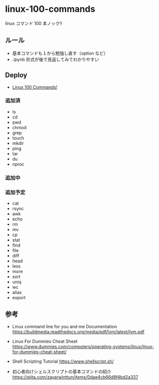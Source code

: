 # linux-100-commands

linux コマンド 100 本ノック!!

## ルール

- 基本コマンドも１から勉強し直す（option など）
- .ipynb 形式が後で見返してみてわかりやすい

## Deploy

- [Linux 100 Commands!](https://akiralab.github.io/linux-100-commands)

### 追加済
- ls
- cd
- pwd
- chmod
- grep
- touch
- mkdir
- ping
- tar
- du
- nproc

### 追加中

### 追加予定
- cat
- rsync
- awk
- echo
- rm
- mv
- cp
- stat
- find
- file
- diff
- head
- less
- more
- sort
- uniq
- wc
- alias
- export


## 参考

- Linux command line for you and me Documentation
  https://buildmedia.readthedocs.org/media/pdf/lym/latest/lym.pdf

- Linux For Dummies Cheat Sheet
  https://www.dummies.com/computers/operating-systems/linux/linux-for-dummies-cheat-sheet/

- Shell Scripting Tutorial
  https://www.shellscript.sh/

- 初心者向けシェルスクリプトの基本コマンドの紹介
  https://qiita.com/zayarwinttun/items/0dae4cb66d8f4bd2a337
